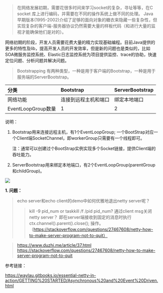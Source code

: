 
> 在网络发展初期，需要花很多时间来学习socket的复杂，寻址等等，在C socket 库上进行编码，并需要在不同的操作系统上做不同的处理。
Java 早期版本(1995-2002)介绍了足够的面向对象的糖衣来隐藏一些复杂性，但实现复杂的客户端-服务器协议仍然需要大量的样板代码（和进行大量的监视才能确保他们是对的）。

网络初期的阶段，开发人员需要花费大量的精力实现基础编程。目前Java提供的更多的特性及lib，提高开发人员的开发效率，但是新的问题也是类似的，比如SOA微服务监控系统、Elastic日志监控系统为项目提供监控、trace的协助，快速定位问题、分析问题并解决问题。

> Bootstrapping 有两种类型，一种是用于客户端的Bootstrap，一种是用于服务端的ServerBootstrap。
>
| 分类	  | Bootstrap |  ServerBootstrap |
| :------ | :-------  | :--------- |
| 网络功能	        | 连接到远程主机和端口  | 绑定本地端口
| EventLoopGroup数量	| 1	                 | 2

说明：

1. Bootstrap用来连接远程主机，有1个EventLoopGroup;
一个BootStrap对应一个Client端SocketChannel，即workerGroup只需要有一个线程即可。
	
  	注：通常可以创建过个BootStrap实例实现多个Socket链接，提供Client端的吞吐能力。

2. ServerBootstrap用来绑定本地端口，有2个EventLoopGroup(parentGroup和childGroup)。

![](https://waylau.gitbooks.io/essential-netty-in-action/images/Figure%203.2%20Server%20with%20two%20EventLoopGroups.jpg)


**1.  问题：**
> echo server和echo client的demo中如何优雅地退出netty server呢？
>> kill -9 pid_num or taskkill /f /pid pid_num?
>> 通过client msg关闭netty server？
即在server端接收到固定的消息时执行 ctx.channel().parent().close(); 操作。（https://stackoverflow.com/questions/27467608/netty-how-to-make-server-program-not-to-quit）

> https://www.duzhi.me/article/37.html
> https://stackoverflow.com/questions/27467608/netty-how-to-make-server-program-not-to-quit

参考链接：

https://waylau.gitbooks.io/essential-netty-in-action/GETTING%20STARTED/Asynchronous%20and%20Event%20Driven.html
